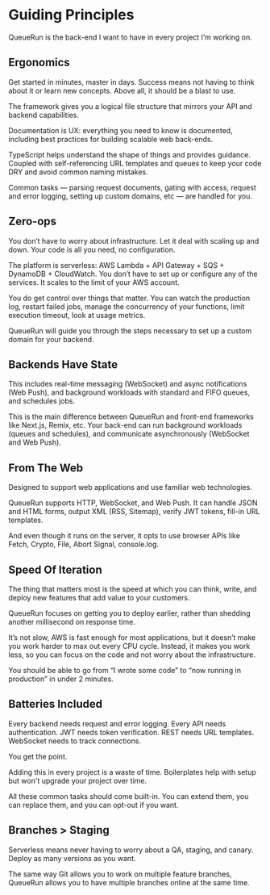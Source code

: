 # Guiding Principles

QueueRun is the back-end I want to have in every project I’m working on. 


## Ergonomics

Get started in minutes, master in days. Success means not having to think about it or learn new concepts. Above all, it should be a blast to use.

The framework gives you a logical file structure that mirrors your API and backend capabilities.

Documentation is UX: everything you need to know is documented, including best practices for building scalable web back-ends.

TypeScript helps understand the shape of things and provides guidance. Coupled with self-referencing URL templates and queues to keep your code DRY and avoid common naming mistakes.

Common tasks — parsing request documents, gating with access, request and error logging, setting up custom domains, etc — are handled for you.


## Zero-ops

You don’t have to worry about infrastructure. Let it deal with scaling up and down. Your code is all you need, no configuration.

The platform is serverless: AWS Lambda + API Gateway + SQS + DynamoDB + CloudWatch. You don’t have to set up or configure any of the services. It scales to the limit of your AWS account.

You do get control over things that matter. You can watch the production log, restart failed jobs, manage the concurrency of your functions, limit execution timeout, look at usage metrics.

QueueRun will guide you through the steps necessary to set up a custom domain for your backend.


## Backends Have State

This includes real-time messaging (WebSocket) and async notifications (Web Push), and background workloads with standard and FIFO queues, and schedules jobs.

This is the main difference between QueueRun and front-end frameworks like Next.js, Remix, etc. Your back-end can run background workloads (queues and schedules), and communicate asynchronously (WebSocket and Web Push).


## From The Web

Designed to support web applications and use familiar web technologies.

QueueRun supports HTTP, WebSocket, and Web Push. It can handle JSON and HTML forms, output XML (RSS, Sitemap), verify JWT tokens, fill-in URL templates.

And even though it runs on the server, it opts to use browser APIs like Fetch, Crypto, File, Abort Signal, console.log.


## Speed Of Iteration

The thing that matters most is the speed at which you can think, write, and deploy new features that add value to your customers.

QueueRun focuses on getting you to deploy earlier, rather than shedding another millisecond on response time.

It’s not slow, AWS is fast enough for most applications, but it doesn’t make you work harder to max out every CPU cycle. Instead, it makes you work less, so you can focus on the code and not worry about the infrastructure.

You should be able to go from “I wrote some code” to “now running in production” in under 2 minutes.


## Batteries Included

Every backend needs request and error logging. Every API needs authentication. JWT needs token verification. REST needs URL templates. WebSocket needs to track connections.

You get the point.

Adding this in every project is a waste of time. Boilerplates help with setup but won't upgrade your project over time.

All these common tasks should come built-in. You can extend them, you can replace them, and you can opt-out if you want.


## Branches > Staging

Serverless means never having to worry about a QA, staging, and canary. Deploy as many versions as you want.

The same way Git allows you to work on multiple feature branches, QueueRun allows you to have multiple branches online at the same time.
